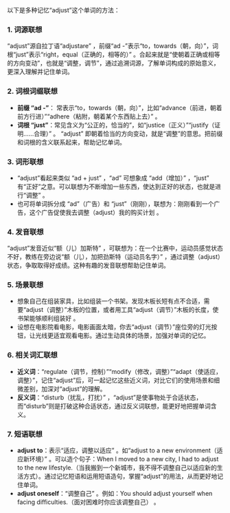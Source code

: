 以下是多种记忆“adjust”这个单词的方法：

### 1. 词源联想
“adjust”源自拉丁语“adjustare” ，前缀“ad -”表示“to，towards（朝，向）”，词根“just”表示“right，equal（正确的，相等的）” 。合起来就是“使朝着正确或相等的方向变动”，也就是“调整，调节”，通过追溯词源，了解单词构成的原始意义，更深入理解并记住单词。

### 2. 词根词缀联想
 - **前缀 “ad -”**： 常表示“to，towards（朝，向）”，比如“advance（前进，朝着前方行进）”“adhere（粘附，朝着某个东西贴上去）” 。
 - **词根 “just”**：常见含义为“公正的，恰当的”，如“justice（正义）”“justify（证明……合理）” 。
“adjust” 即朝着恰当的方向变动，就是“调整”的意思。把前缀和词根的含义联系起来，帮助记忆单词。

### 3. 词形联想
 - “adjust”看起来类似 “ad + just” ，“ad” 可想象成 “add（增加）” ，“just” 有“正好”之意。可以联想为不断增加一些东西，使达到正好的状态，也就是进行“调整” 。
 - 也可将单词拆分成 “ad”（广告）和 “just”（刚刚），联想为：刚刚看到一个广告，这个广告促使我去调整（adjust）我的购买计划 。

### 4. 发音联想
“adjust”发音近似“额（儿）加斯特” ，可联想为：在一个比赛中，运动员感觉状态不好，教练在旁边说“额（儿），加把劲斯特（运动员名字）” ，通过调整（adjust）状态，争取取得好成绩。这种有趣的发音联想帮助记住单词。

### 5. 场景联想
 - 想象自己在组装家具，比如组装一个书架。发现木板长短有点不合适，需要“adjust（调整）”木板的位置，或者用工具“adjust（调节）”木板的长度，使书架能够顺利组装好 。
 - 设想在电影院看电影，电影画面太暗，你去“adjust（调节）”座位旁的灯光按钮，让光线更适宜观看电影。通过生动具体的场景，加强对单词的记忆。

### 6. 相关词汇联想
 - **近义词**：“regulate（调节，控制）”“modify（修改，调整）”“adapt（使适应，调整）”，记住“adjust”后，可一起记忆这些近义词，对比它们的使用场景和细微差别，加深对“adjust”的理解。
 - **反义词**：“disturb（扰乱，打扰）” ，“adjust”是使事物处于合适状态，而“disturb”则是打破这种合适状态，通过反义词联想，能更好地把握单词含义。

### 7. 短语联想
 - **adjust to**：表示“适应，调整以适应” 。如“adjust to a new environment（适应新环境）” 。可以造个句子：When I moved to a new city, I had to adjust to the new lifestyle.（当我搬到一个新城市，我不得不调整自己以适应新的生活方式）。通过记忆短语和运用短语造句，掌握“adjust”的用法，从而更好地记住单词。 
 - **adjust oneself**：“调整自己” 。例如：You should adjust yourself when facing difficulties.（面对困难时你应该调整自己） 。 